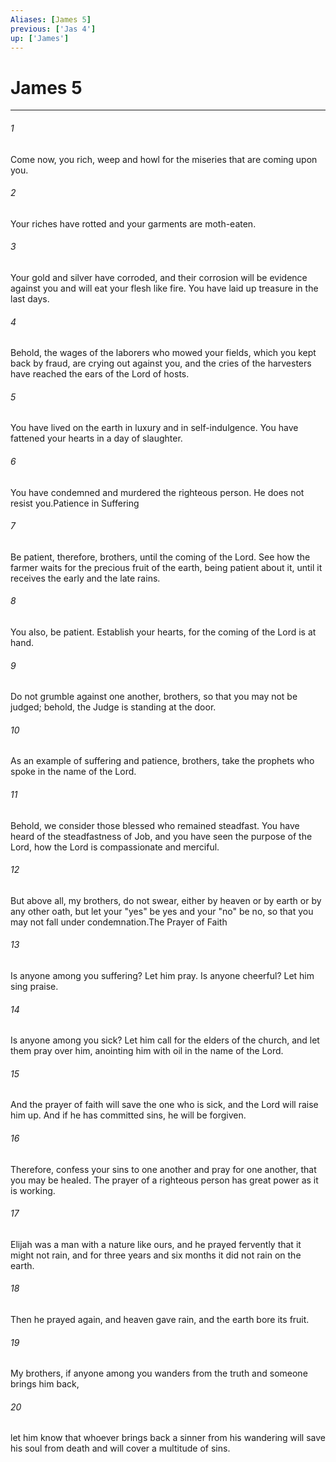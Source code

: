 ```yaml
---
Aliases: [James 5]
previous: ['Jas 4']
up: ['James']
---
```

# James 5

***

 

###### 1 
Come now, you rich, weep and howl for the miseries that are coming upon you. 
 

###### 2 
Your riches have rotted and your garments are moth-eaten. 
 

###### 3 
Your gold and silver have corroded, and their corrosion will be evidence against you and will eat your flesh like fire. You have laid up treasure in the last days. 
 

###### 4 
Behold, the wages of the laborers who mowed your fields, which you kept back by fraud, are crying out against you, and the cries of the harvesters have reached the ears of the Lord of hosts. 
 

###### 5 
You have lived on the earth in luxury and in self-indulgence. You have fattened your hearts in a day of slaughter. 
 

###### 6 
You have condemned and murdered the righteous person. He does not resist you.Patience in Suffering
 
 

###### 7 
Be patient, therefore, brothers, until the coming of the Lord. See how the farmer waits for the precious fruit of the earth, being patient about it, until it receives the early and the late rains. 
 

###### 8 
You also, be patient. Establish your hearts, for the coming of the Lord is at hand. 
 

###### 9 
Do not grumble against one another, brothers, so that you may not be judged; behold, the Judge is standing at the door. 
 

###### 10 
As an example of suffering and patience, brothers, take the prophets who spoke in the name of the Lord. 
 

###### 11 
Behold, we consider those blessed who remained steadfast. You have heard of the steadfastness of Job, and you have seen the purpose of the Lord, how the Lord is compassionate and merciful.
 
 

###### 12 
But above all, my brothers, do not swear, either by heaven or by earth or by any other oath, but let your "yes" be yes and your "no" be no, so that you may not fall under condemnation.The Prayer of Faith
 
 

###### 13 
Is anyone among you suffering? Let him pray. Is anyone cheerful? Let him sing praise. 
 

###### 14 
Is anyone among you sick? Let him call for the elders of the church, and let them pray over him, anointing him with oil in the name of the Lord. 
 

###### 15 
And the prayer of faith will save the one who is sick, and the Lord will raise him up. And if he has committed sins, he will be forgiven. 
 

###### 16 
Therefore, confess your sins to one another and pray for one another, that you may be healed. The prayer of a righteous person has great power as it is working. 
 

###### 17 
Elijah was a man with a nature like ours, and he prayed fervently that it might not rain, and for three years and six months it did not rain on the earth. 
 

###### 18 
Then he prayed again, and heaven gave rain, and the earth bore its fruit.
 
 

###### 19 
My brothers, if anyone among you wanders from the truth and someone brings him back, 
 

###### 20 
let him know that whoever brings back a sinner from his wandering will save his soul from death and will cover a multitude of sins.
 

